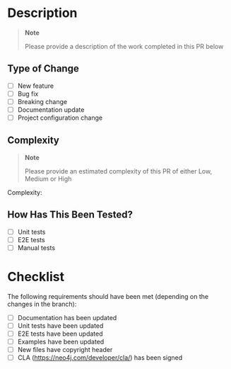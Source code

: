 # Description

> **Note**
>
> Please provide a description of the work completed in this PR below
>
>


## Type of Change
- [ ] New feature
- [ ] Bug fix
- [ ] Breaking change
- [ ] Documentation update
- [ ] Project configuration change

## Complexity

> **Note**
>
> Please provide an estimated complexity of this PR of either Low, Medium or High
>
>

Complexity:

## How Has This Been Tested?
- [ ] Unit tests
- [ ] E2E tests
- [ ] Manual tests

# Checklist

The following requirements should have been met (depending on the changes in the branch):

- [ ] Documentation has been updated
- [ ] Unit tests have been updated
- [ ] E2E tests have been updated
- [ ] Examples have been updated
- [ ] New files have copyright header
- [ ] CLA (https://neo4j.com/developer/cla/) has been signed
